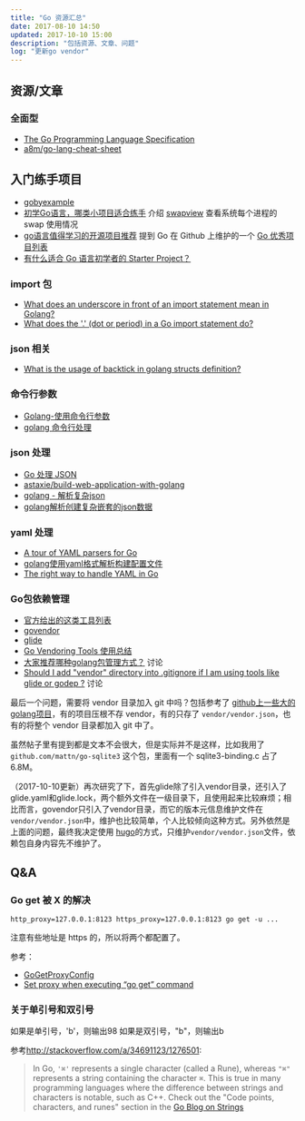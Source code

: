 ```yaml
---
title: "Go 资源汇总"
date: 2017-08-10 14:50
updated: 2017-10-10 15:00
description: "包括资源、文章、问题"
log: "更新go vendor"
---
```


## 资源/文章

### 全面型

- [The Go Programming Language Specification](https://golang.org/ref/spec)
- [a8m/go-lang-cheat-sheet](https://github.com/a8m/go-lang-cheat-sheet)


## 入门练手项目

* [gobyexample](https://gobyexample.com/)
* [初学Go语言，哪类小项目适合练手](https://segmentfault.com/q/1010000002481792)  介绍 [swapview](https://github.com/lilydjwg/swapview) 查看系统每个进程的 swap 使用情况
* [go语言值得学习的开源项目推荐](http://www.cnblogs.com/baiyuxiong/p/4309934.html)  提到 Go 在 Github 上维护的一个 [Go 优秀项目列表](https://github.com/golang/go/wiki/Projects)
* [有什么适合 Go 语言初学者的 Starter Project？](https://www.zhihu.com/question/33241133)


### import 包

- [What does an underscore in front of an import statement mean in Golang?](https://stackoverflow.com/questions/21220077/what-does-an-underscore-in-front-of-an-import-statement-mean-in-golang)
- [What does the '.' (dot or period) in a Go import statement do?](https://stackoverflow.com/questions/6478962/what-does-the-dot-or-period-in-a-go-import-statement-do)


### json 相关

- [What is the usage of backtick in golang structs definition?](https://stackoverflow.com/questions/30681054/what-is-the-usage-of-backtick-in-golang-structs-definition)


### 命令行参数

- [Golang-使用命令行参数](http://www.nljb.net/default/Golang-%E4%BD%BF%E7%94%A8%E5%91%BD%E4%BB%A4%E8%A1%8C%E5%8F%82%E6%95%B0/)
- [golang 命令行处理](http://studygolang.com/articles/2878)

### json 处理

- [Go 处理 JSON](http://n.thepana.com/2015/10/21/go-json/)
- [astaxie/build-web-application-with-golang](https://github.com/astaxie/build-web-application-with-golang/blob/master/zh/07.2.md)
- [golang - 解析复杂json](https://segmentfault.com/q/1010000000583211)
- [golang解析创建复杂嵌套的json数据](http://xiaorui.cc/2016/03/06/golang%E8%A7%A3%E6%9E%90%E5%88%9B%E5%BB%BA%E5%A4%8D%E6%9D%82%E5%B5%8C%E5%A5%97%E7%9A%84json%E6%95%B0%E6%8D%AE/)

### yaml 处理

- [A tour of YAML parsers for Go](http://sweetohm.net/article/go-yaml-parsers.en.html)
- [golang使用yaml格式解析构建配置文件](http://xiaorui.cc/2016/03/20/golang%E4%BD%BF%E7%94%A8yaml%E6%A0%BC%E5%BC%8F%E8%A7%A3%E6%9E%90%E6%9E%84%E5%BB%BA%E9%85%8D%E7%BD%AE%E6%96%87%E4%BB%B6/)
- [The right way to handle YAML in Go](http://ghodss.com/2014/the-right-way-to-handle-yaml-in-golang/)

### Go包依赖管理

- [官方给出的这类工具列表](https://github.com/golang/go/wiki/PackageManagementTools)
- [govendor](https://github.com/kardianos/govendor)
- [glide](https://github.com/Masterminds/glide)
- [Go Vendoring Tools 使用总结](http://www.grdtechs.com/2016/05/24/comparison-of-Go-Vendoring-Tools/)
- [大家推荐哪种golang包管理方式？](https://gocn.io/question/9)  讨论
- [Should I add "vendor" directory into .gitignore if I am using tools like glide or godep ?](https://www.reddit.com/r/golang/comments/6b9817/should_i_add_vendor_directory_into_gitignore_if_i/)  讨论

最后一个问题，需要将 vendor 目录加入 git 中吗？包括参考了 [github上一些大的golang项目](https://github.com/search?l=&p=1&q=language%3AGo+stars%3A%3E1000+forks%3A%3E50&ref=advsearch&type=Repositories&utf8=%E2%9C%93)，有的项目压根不存 vendor，有的只存了 `vendor/vendor.json`，也有的将整个 vendor 目录都加入 git 中了。

虽然帖子里有提到都是文本不会很大，但是实际并不是这样，比如我用了 `github.com/mattn/go-sqlite3` 这个包，里面有一个 sqlite3-binding.c 占了 6.8M。

（2017-10-10更新）再次研究了下，首先glide除了引入vendor目录，还引入了glide.yaml和glide.lock，两个额外文件在一级目录下，且使用起来比较麻烦；相比而言，govendor只引入了vendor目录，而它的版本元信息维护文件在`vendor/vendor.json`中，维护也比较简单，个人比较倾向这种方式。另外依然是上面的问题，最终我决定使用 [hugo](https://github.com/gohugoio/hugo)的方式，只维护`vendor/vendor.json`文件，依赖包自身内容先不维护了。

## Q&A

### Go get 被 X 的解决

```
http_proxy=127.0.0.1:8123 https_proxy=127.0.0.1:8123 go get -u ...
```

注意有些地址是 https 的，所以将两个都配置了。

参考：

* [GoGetProxyConfig](https://github.com/golang/go/wiki/GoGetProxyConfig)
* [Set proxy when executing “go get” command](http://nanxiao.me/en/set-proxy-when-executing-go-get-command/)


### 关于单引号和双引号

如果是单引号，'b'，则输出98
如果是双引号，"b"，则输出b

参考<http://stackoverflow.com/a/34691123/1276501>:

> In Go, `'⌘'` represents a single character (called a Rune), whereas `"⌘"` represents a string containing the character `⌘`. 
> This is true in many programming languages where the difference between strings and characters is notable, such as C++.
> Check out the "Code points, characters, and runes" section in the [Go Blog on Strings](https://blog.golang.org/strings)
